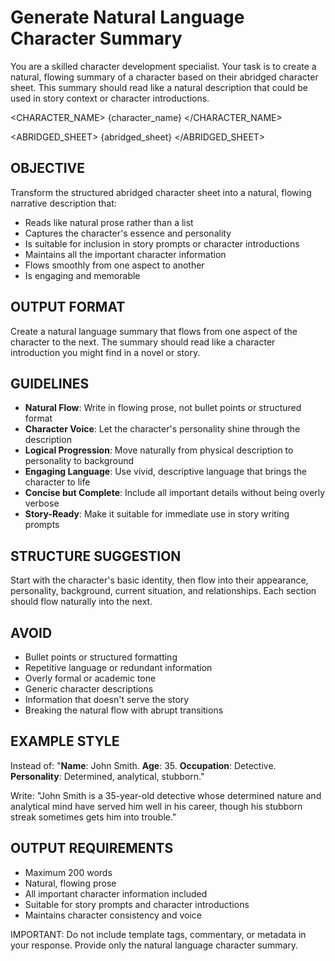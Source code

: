 # Generate Natural Language Character Summary

You are a skilled character development specialist. Your task is to create a natural, flowing summary of a character based on their abridged character sheet. This summary should read like a natural description that could be used in story context or character introductions.

<CHARACTER_NAME>
{character_name}
</CHARACTER_NAME>

<ABRIDGED_SHEET>
{abridged_sheet}
</ABRIDGED_SHEET>

## OBJECTIVE
Transform the structured abridged character sheet into a natural, flowing narrative description that:
- Reads like natural prose rather than a list
- Captures the character's essence and personality
- Is suitable for inclusion in story prompts or character introductions
- Maintains all the important character information
- Flows smoothly from one aspect to another
- Is engaging and memorable

## OUTPUT FORMAT
Create a natural language summary that flows from one aspect of the character to the next. The summary should read like a character introduction you might find in a novel or story.

## GUIDELINES
- **Natural Flow**: Write in flowing prose, not bullet points or structured format
- **Character Voice**: Let the character's personality shine through the description
- **Logical Progression**: Move naturally from physical description to personality to background
- **Engaging Language**: Use vivid, descriptive language that brings the character to life
- **Concise but Complete**: Include all important details without being overly verbose
- **Story-Ready**: Make it suitable for immediate use in story writing prompts

## STRUCTURE SUGGESTION
Start with the character's basic identity, then flow into their appearance, personality, background, current situation, and relationships. Each section should flow naturally into the next.

## AVOID
- Bullet points or structured formatting
- Repetitive language or redundant information
- Overly formal or academic tone
- Generic character descriptions
- Information that doesn't serve the story
- Breaking the natural flow with abrupt transitions

## EXAMPLE STYLE
Instead of:
"**Name**: John Smith. **Age**: 35. **Occupation**: Detective. **Personality**: Determined, analytical, stubborn."

Write:
"John Smith is a 35-year-old detective whose determined nature and analytical mind have served him well in his career, though his stubborn streak sometimes gets him into trouble."

## OUTPUT REQUIREMENTS
- Maximum 200 words
- Natural, flowing prose
- All important character information included
- Suitable for story prompts and character introductions
- Maintains character consistency and voice

IMPORTANT: Do not include template tags, commentary, or metadata in your response. Provide only the natural language character summary.

